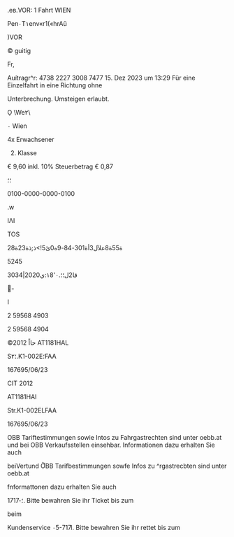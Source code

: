 .ев.VOR: 1 Fahrt WIEN

Pen٠T١env«r1(«hrAű

)VOR

© guitig

Fr,

Auítragr^r: 4738 2227 3008 7477
15. Dez 2023 um 13:29 Für eine Einzelfahrt in eine Richtung ohne

Unterbrechung. Umsteigen erlaubt.

Ọ \We٢\

٠ Wien

4x Erwachsener

2. Klasse

€ 9,60 inkl. 10% Steuerbetrag € 0,87

؛؛

0100-0000-0000-0100

.w

ΙΛΙ

TOS

2ة55ة8علآل3أة301-84-9ه0ئ5!>ذ;ذة23ة8

5245

3034|202قا2ل؛؛.٠'١8:ي0

-

ا

2 59568 4903

2 59568 4904

©حااً
2012
AT1181HAL

S؛٢.K1-002E؛FAA

167695/06/23

CIT 2012

ΑΤ1181ΗΑΙ

Str.K1-002ELFAA

167695/06/23

OBB Tariftestimmungen sowie Intos zu Fahrgastrechten sind unter oebb.at
und bei OBB Verkaufsstellen einsehbar. Informationen dazu erhalten Sie auch

beiVertund
ỠBB Tarifbestimmungen sowfe اnfos zu ^rgastrecbten sind unter oebb.at

fnformattonen dazu erhalten Sie auch

؛-1717. Bitte bewahren Sie ihr Ticket bis zum

beim

Kundenservice ٠5-ا717. Bitte bewahren Sie ihr rettet bis zum

